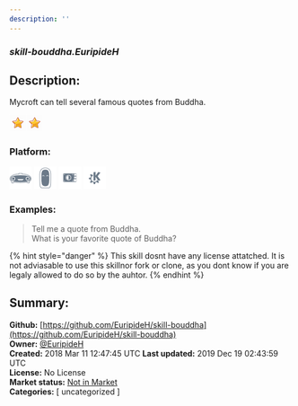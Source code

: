 ```yaml
---
description: ''
---
```


### _skill-bouddha.EuripideH_  
## Description:  
Mycroft can tell several famous quotes from Buddha.  
  
![](../.gitbook/assets/star.png)![](../.gitbook/assets/star.png)  
  
### Platform:  
 ![Mark I](../.gitbook/assets/mark-1-icon.png)  ![Mark II](../.gitbook/assets/mark-2-icon.png)  ![Picroft](../.gitbook/assets/picroft-icon.png)  ![plasmoid](../.gitbook/assets/kde.png)   
### Examples:  
> Tell me a quote from Buddha.  
> What is your favorite quote of Buddha?  
  
{% hint style="danger" %}
This skill dosnt have any license attatched. It is not adviasable to use this skillnor fork or clone, as you dont know if you are legaly allowed to do so by the auhtor.
{% endhint %}
  
## Summary:  
**Github:** [https://github.com/EuripideH/skill-bouddha](https://github.com/EuripideH/skill-bouddha)  
**Owner:** [@EuripideH](https://github.com/EuripideH)  
**Created:** 2018 Mar 11 12:47:45 UTC  **Last updated:** 2019 Dec 19 02:43:59 UTC  
**License:** No License  
**Market status:** [Not in Market](https://market.mycroft.ai/skill/)  
**Categories:** [ uncategorized ]   
